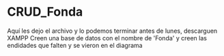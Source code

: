 # CRUD_Fonda
Aquí les dejo el archivo y lo podemos terminar antes de lunes, descarguen XAMPP
Creen una base de datos con el nombre de 'Fonda' y creen las endidades que falten y se vieron en el diagrama
